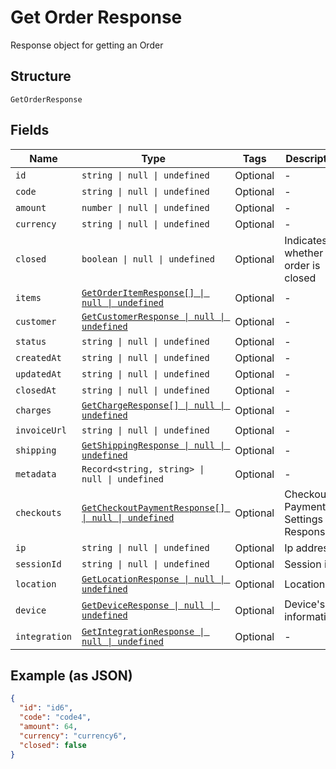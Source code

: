 
# Get Order Response

Response object for getting an Order

## Structure

`GetOrderResponse`

## Fields

| Name | Type | Tags | Description |
|  --- | --- | --- | --- |
| `id` | `string \| null \| undefined` | Optional | - |
| `code` | `string \| null \| undefined` | Optional | - |
| `amount` | `number \| null \| undefined` | Optional | - |
| `currency` | `string \| null \| undefined` | Optional | - |
| `closed` | `boolean \| null \| undefined` | Optional | Indicates whether the order is closed |
| `items` | [`GetOrderItemResponse[] \| null \| undefined`](../../doc/models/get-order-item-response.md) | Optional | - |
| `customer` | [`GetCustomerResponse \| null \| undefined`](../../doc/models/get-customer-response.md) | Optional | - |
| `status` | `string \| null \| undefined` | Optional | - |
| `createdAt` | `string \| null \| undefined` | Optional | - |
| `updatedAt` | `string \| null \| undefined` | Optional | - |
| `closedAt` | `string \| null \| undefined` | Optional | - |
| `charges` | [`GetChargeResponse[] \| null \| undefined`](../../doc/models/get-charge-response.md) | Optional | - |
| `invoiceUrl` | `string \| null \| undefined` | Optional | - |
| `shipping` | [`GetShippingResponse \| null \| undefined`](../../doc/models/get-shipping-response.md) | Optional | - |
| `metadata` | `Record<string, string> \| null \| undefined` | Optional | - |
| `checkouts` | [`GetCheckoutPaymentResponse[] \| null \| undefined`](../../doc/models/get-checkout-payment-response.md) | Optional | Checkout Payment Settings Response |
| `ip` | `string \| null \| undefined` | Optional | Ip address |
| `sessionId` | `string \| null \| undefined` | Optional | Session id |
| `location` | [`GetLocationResponse \| null \| undefined`](../../doc/models/get-location-response.md) | Optional | Location |
| `device` | [`GetDeviceResponse \| null \| undefined`](../../doc/models/get-device-response.md) | Optional | Device's informations |
| `integration` | [`GetIntegrationResponse \| null \| undefined`](../../doc/models/get-integration-response.md) | Optional | - |

## Example (as JSON)

```json
{
  "id": "id6",
  "code": "code4",
  "amount": 64,
  "currency": "currency6",
  "closed": false
}
```

